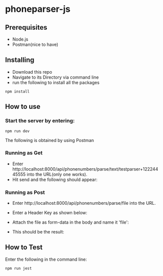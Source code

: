 # phoneparser-js

## Prerequisites
- Node.js
- Postman(nice to have)

## Installing
- Download this repo
- Navigate to its Directory via command line
- run the following to install all the packages
```ch
npm install
``` 

## How to use

### Start the server by entering:
```ch
npm run dev
``` 
The following is obtained by using Postman
### Running as Get
- Enter http://localhost:8000/api/phonenumbers/parse/text/testparser+12224445555 into the URL(only one works).
- Hit send and the following  should appear:


### Running as Post
- Enter http://localhost:8000/api/phonenumbers/parse/file into the URL.
- Enter a Header Key as shown below:

- Attach the file as form-data in the body and name it 'file':

- This should be the result:

## How to Test
Enter the following in the command line:
```ch
npm run jest
``` 
